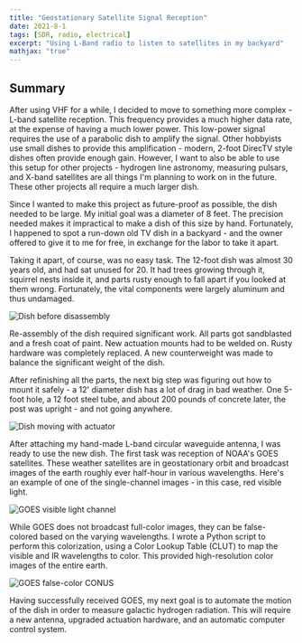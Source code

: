 ```yaml
---
title: "Geostationary Satellite Signal Reception"
date: 2021-8-1
tags: [SDR, radio, electrical]
excerpt: "Using L-Band radio to listen to satellites in my backyard"
mathjax: "true"
---
```


## Summary

After using VHF for a while, I decided to move to something more complex - L-band satellite reception. This frequency provides a much higher data rate, at the expense of having a much lower power. This low-power signal requires the use of a parabolic dish to amplify the signal. Other hobbyists use small dishes to provide this amplification - modern, 2-foot DirecTV style dishes often provide enough gain. However, I want to also be able to use this setup for other projects - hydrogen line astronomy, measuring pulsars, and X-band satellites are all things I'm planning to work on in the future. These other projects all require a much larger dish. 

Since I wanted to make this project as future-proof as possible, the dish needed to be large. My initial goal was a diameter of 8 feet. The precision needed makes it impractical to make a dish of this size by hand. Fortunately, I happened to spot a run-down old TV dish in a backyard - and the owner offered to give it to me for free, in exchange for the labor to take it apart. 

Taking it apart, of course, was no easy task. The 12-foot dish was almost 30 years old, and had sat unused for 20. It had trees growing through it, squirrel nests inside it, and parts rusty enough to fall apart if you looked at them wrong. Fortunately, the vital components were largely aluminum and thus undamaged. 

<img src="{{ site.url }}{{ site.baseurl }}/images/Dish/Dish_Old.png" alt="Dish before disassembly">

Re-assembly of the dish required significant work. All parts got sandblasted and a fresh coat of paint. New actuation mounts had to be welded on. Rusty hardware was completely replaced. A new counterweight was made to balance the significant weight of the dish. 

After refinishing all the parts, the next big step was figuring out how to mount it safely - a 12' diameter dish has a lot of drag in bad weather. One 5-foot hole, a 12 foot steel tube, and about 200 pounds of concrete later, the post was upright - and not going anywhere. 

<img src="{{ site.url }}{{ site.baseurl }}/images/Dish/Moving.gif" alt="Dish moving with actuator">

After attaching my hand-made L-band circular waveguide antenna, I was ready to use the new dish. The first task was reception of NOAA's GOES satellites. These weather satellites are in geostationary orbit and broadcast images of the earth roughly ever half-hour in various wavelengths. Here's an example of one of the single-channel images - in this case, red visible light. 

<img src="{{ site.url }}{{ site.baseurl }}/images/VHF/Red.jpg" alt="GOES visible light channel">

While GOES does not broadcast full-color images, they can be false-colored based on the varying wavelengths. I wrote a Python script to perform this colorization, using a Color Lookup Table (CLUT) to map the visible and IR wavelengths to color. This provided high-resolution color images of the entire earth. 

<img src="{{ site.url }}{{ site.baseurl }}/images/VHF/US.png" alt="GOES false-color CONUS">

Having successfully received GOES, my next goal is to automate the motion of the dish in order to measure galactic hydrogen radiation. This will require a new antenna, upgraded actuation hardware, and an automatic computer control system.  